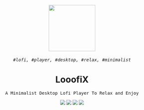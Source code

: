 <p align="center">
  <img src="" width="150" />
</p>

<samp>
  <h6 align="center">
    #lofi, #player, #desktop, #relax, #minimalist
  </h6>
</samp>

<h1 align="center">LooofiX</h1>
  <p align="center">
    <samp>
      A Minimalist Desktop Lofi Player To Relax and Enjoy
    </samp>
   </p>
</samp>

<p align="center">
  <img src="https://img.shields.io/appveyor/build/DoginUwU/LooofiX-22272E?style=flat-square" />
  <img src="https://img.shields.io/badge/Music-22272E?logo=youtube&style=flat-square" />
  <img src="https://img.shields.io/badge/Typescript-22272E?logo=typescript&style=flat-square" />
  <img src="https://img.shields.io/badge/React-22272E?logo=react&style=flat-square" />
</p>
